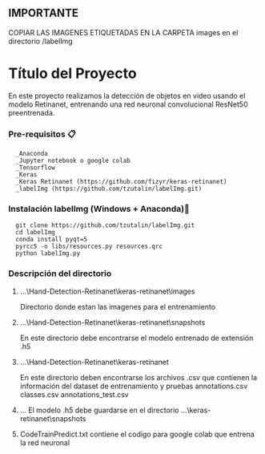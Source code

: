 ## IMPORTANTE

COPIAR LAS IMAGENES ETIQUETADAS EN LA CARPETA images en el directorio /labelImg

# Título del Proyecto

En este proyecto realizamos la detección de objetos en video usando el modelo Retinanet, entrenando una red neuronal convolucional ResNet50 preentrenada.


### Pre-requisitos 📋

      _Anaconda
      _Jupyter notebook o google colab
      _Tensorflow 
      _Keras
      _Keras Retinanet (https://github.com/fizyr/keras-retinanet)
      _labelImg (https://github.com/tzutalin/labelImg.git)

### Instalación labelImg (Windows + Anaconda)🔧

      git clone https://github.com/tzutalin/labelImg.git
      cd labelImg
      conda install pyqt=5
      pyrcc5 -o libs/resources.py resources.qrc
      python labelImg.py


### Descripción del directorio

1. ...\Hand-Detection-Retinanet\keras-retinanet\images

      Directorio donde estan las imagenes para el entrenamiento

2. ...\Hand-Detection-Retinanet\keras-retinanet\snapshots
      
      En este directorio debe encontrarse el modelo entrenado de extensión .h5

3. ...\Hand-Detection-Retinanet\keras-retinanet

      En este directorio deben encontrarse los archivos .csv que contienen la información del dataset de entrenamiento y pruebas
        annotations.csv
        classes.csv
        annotations_test.csv

4. ... El modelo .h5 debe guardarse en el directorio ...\keras-retinanet\snapshots

5. CodeTrainPredict.txt contiene el codigo para google colab que entrena la red neuronal

